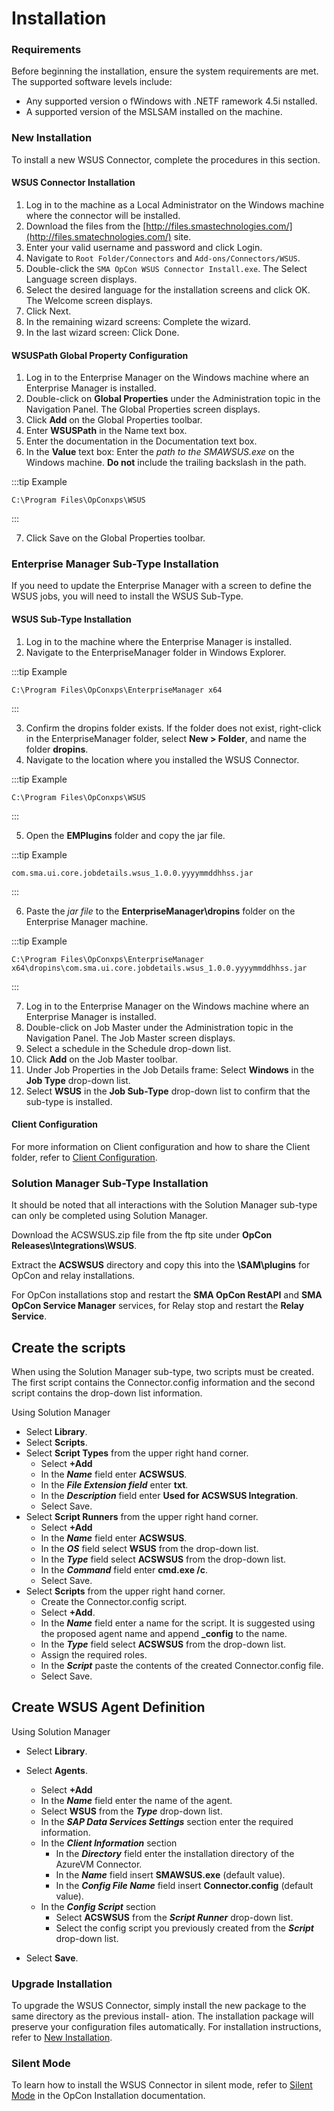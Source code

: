 # Installation

### Requirements

Before beginning the installation, ensure the system requirements are met. The supported software levels include:

* Any supported version o fWindows with .NETF ramework 4.5i nstalled. 
* A supported version of the MSLSAM installed on the machine.

### New Installation

To install a new WSUS Connector, complete the procedures in this section.

#### WSUS Connector Installation

1. Log in to the machine as a Local Administrator on the Windows machine where the connector will be installed.
2. Download the files from the [http://files.smastechnologies.com/](http://files.smatechnologies.com/) site.
3. Enter your valid username and password and click Login.
4. Navigate to `Root Folder/Connectors` and `Add-ons/Connectors/WSUS`.
5. Double-click the `SMA OpCon WSUS Connector Install.exe`. The Select Language screen displays.
6. Select the desired language for the installation screens and click OK. The Welcome screen displays.
7. Click Next.
8. In the remaining wizard screens: Complete the wizard.
9. In the last wizard screen: Click Done.

#### WSUSPath Global Property Configuration

1. Log in to the Enterprise Manager on the Windows machine where an Enterprise Manager is installed.
2. Double-click on **Global Properties** under the Administration topic in the Navigation Panel. The Global Properties screen displays.
3. Click **Add** on the Global Properties toolbar.
4. Enter **WSUSPath** in the Name text box.
5. Enter the documentation in the Documentation text box.
6. In the **Value** text box: Enter the *path to the SMAWSUS.exe* on the Windows machine. **Do not** include the trailing backslash in the path.

:::tip Example

`C:\Program Files\OpConxps\WSUS`

:::

7. Click Save on the Global Properties toolbar. 

### Enterprise Manager Sub-Type Installation

If you need to update the Enterprise Manager with a screen to define the WSUS jobs, you will need to install the WSUS Sub-Type.

#### WSUS Sub-Type Installation

1. Log in to the machine where the Enterprise Manager is installed.
2. Navigate to the EnterpriseManager folder in Windows Explorer.

:::tip Example

`C:\Program Files\OpConxps\EnterpriseManager x64`

:::

3. Confirm the dropins folder exists. If the folder does not exist, right-click in the EnterpriseManager folder, select **New > Folder**, and name the folder **dropins**.
4. Navigate to the location where you installed the WSUS Connector.

:::tip Example

`C:\Program Files\OpConxps\WSUS`

:::

5. Open the **EMPlugins** folder and copy the jar file.

:::tip Example

`com.sma.ui.core.jobdetails.wsus_1.0.0.yyyymmddhhss.jar`

:::

6. Paste the *jar file* to the **EnterpriseManager\dropins** folder on the Enterprise Manager machine.

:::tip Example

`C:\Program Files\OpConxps\EnterpriseManager x64\dropins\com.sma.ui.core.jobdetails.wsus_1.0.0.yyyymmddhhss.jar`

:::

7. Log in to the Enterprise Manager on the Windows machine where an Enterprise Manager is installed.
8. Double-click on Job Master under the Administration topic in the Navigation Panel. The Job Master screen displays.
9. Select a schedule in the Schedule drop-down list.
10. Click **Add** on the Job Master toolbar.
11. Under Job Properties in the Job Details frame: Select **Windows** in the **Job Type** drop-down list.
12. Select **WSUS** in the **Job Sub-Type** drop-down list to confirm that the sub-type is installed.

#### Client Configuration

For more information on Client configuration and how to share the Client folder, refer to [Client Configuration](configuration#client-configuration). 

### Solution Manager Sub-Type Installation

It should be noted that all interactions with the Solution Manager sub-type can only be completed using Solution Manager.

Download the ACSWSUS.zip file from the ftp site under **OpCon Releases\\Integrations\\WSUS**.

Extract the **ACSWSUS** directory and copy this into the **\\SAM\\plugins** for OpCon and relay installations.

For OpCon installations stop and restart the **SMA OpCon RestAPI** and **SMA OpCon Service Manager** services, for Relay stop and restart the **Relay Service**.

## Create the scripts
When using the Solution Manager sub-type, two scripts must be created. The first script contains the Connector.config information and the second script contains the drop-down list information.

Using Solution Manager
- Select **Library**.
- Select **Scripts**.
- Select **Script Types** from the upper right hand corner. 
    - Select **+Add**
    - In the ***Name*** field enter **ACSWSUS**.
    - In the ***File Extension field*** enter **txt**.
    - In the ***Description*** field enter **Used for ACSWSUS Integration**.
    - Select Save.
- Select **Script Runners** from the upper right hand corner. 
    - Select **+Add**
    - In the ***Name*** field enter **ACSWSUS**.
    - In the ***OS*** field select **WSUS** from the drop-down list.
    - In the ***Type*** field select **ACSWSUS** from the drop-down list.
    - In the ***Command*** field enter **cmd.exe /c**.
    - Select Save.
- Select **Scripts** from the upper right hand corner.
    - Create the Connector.config script.
    - Select **+Add**.
    - In the ***Name*** field enter a name for the script. It is suggested using the proposed agent name and append **_config** to the name. 
    - In the ***Type*** field select **ACSWSUS** from the drop-down list.
    - Assign the required roles.
    - In the ***Script*** paste the contents of the created Connector.config file.
    - Select Save.
 
## Create WSUS Agent Definition

Using Solution Manager
- Select **Library**.
- Select **Agents**.
    - Select **+Add**
    - In the ***Name*** field enter the name of the agent.
    - Select **WSUS** from the ***Type*** drop-down list.
    - In the ***SAP Data Services Settings*** section enter the required information.
    - In the ***Client Information*** section
        - In the ***Directory*** field enter the installation directory of the AzureVM Connector.
        - In the ***Name*** field insert **SMAWSUS.exe** (default value).
        - In the ***Config File Name*** field insert **Connector.config** (default value).
    - In the ***Config Script*** section
        - Select **ACSWSUS** from the ***Script Runner*** drop-down list.
        - Select the config script you previously created from the ***Script*** drop-down list.

- Select **Save**.

### Upgrade Installation

To upgrade the WSUS Connector, simply install the new package to the same directory as the previous install- ation. The installation package will preserve your configuration files automatically. For installation instructions, refer to [New Installation](#new-installation).

### Silent Mode

To learn how to install the WSUS Connector in silent mode, refer to [Silent Mode](https://help.smatechnologies.com/opcon/core/installation/components#silent-mode) in the OpCon Installation documentation.